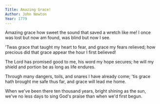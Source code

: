 ```yaml
---
Title: Amazing Grace!
Author: John Newton
Year: 1779
---
```

Amazing grace how sweet the sound
that saved a wretch like me!
I once was lost but now am found,
was blind but now I see.

'Twas grace that taught my heart to fear,
and grace my fears relieved;
how precious did that grace appear
the hour I first believed!

The Lord has promised good to me,
his word my hope secures;
he will my shield and portion be
as long as life endures.

Through many dangers, toils, and snares
I have already come;
'tis grace hath brought me safe thus far,
and grace will lead me home.

When we've been there ten thousand years,
bright shining as the sun,
we've no less days to sing God's praise
than when we'd first begun. 
